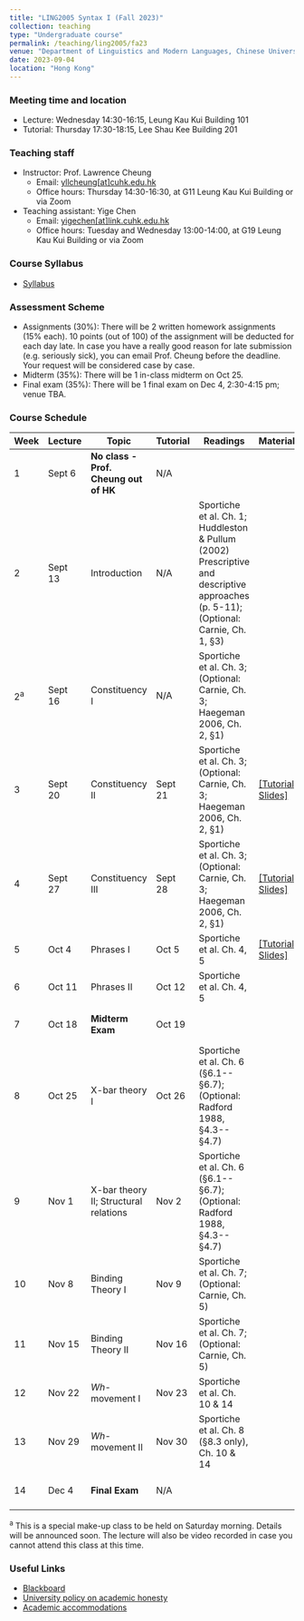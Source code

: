 ```yaml
---
title: "LING2005 Syntax I (Fall 2023)"
collection: teaching
type: "Undergraduate course"
permalink: /teaching/ling2005/fa23
venue: "Department of Linguistics and Modern Languages, Chinese University of Hong Kong"
date: 2023-09-04
location: "Hong Kong"
---
```


### Meeting time and location
* Lecture: Wednesday 14:30-16:15, Leung Kau Kui Building 101
* Tutorial: Thursday 17:30-18:15, Lee Shau Kee Building 201

### Teaching staff 
* Instructor: Prof. Lawrence Cheung
  * Email: [yllcheung\[at\]cuhk.edu.hk](mailto:yllcheung@cuhk.edu.hk) 
  * Office hours: Thursday 14:30-16:30, at G11 Leung Kau Kui Building or via Zoom
* Teaching assistant: Yige Chen
  * Email: [yigechen\[at\]link.cuhk.edu.hk](mailto:yigechen@link.cuhk.edu.hk) 
  * Office hours: Tuesday and Wednesday 13:00-14:00, at G19 Leung Kau Kui Building or via Zoom

### Course Syllabus 
* [Syllabus](https://github.com/lukeyigechen/lukeyigechen.github.io/raw/master/files/fa23/LING2005_Course_Outline.pdf)

### Assessment Scheme
* Assignments (30%): There will be 2 written homework assignments (15% each). 10 points (out of 100) of the assignment will be deducted for each day late. In case you have a really good reason for late submission (e.g. seriously sick), you can email Prof. Cheung before the deadline. Your request will be considered case by case.
* Midterm (35%): There will be 1 in-class midterm on Oct 25.
* Final exam (35%): There will be 1 final exam on Dec 4, 2:30-4:15 pm; venue TBA. 

### Course Schedule

| **Week** | **Lecture** | **Topic** | **Tutorial** | **Readings** | **Materials** | **Events** |
|----------|----------|-----------|--------------|--------------|---------------|------------|
| 1 | Sept 6 | **No class - Prof. Cheung out of HK** | N/A |  |  |  |
| 2 | Sept 13 | Introduction | N/A | Sportiche et al. Ch. 1; Huddleston & Pullum (2002) Prescriptive and descriptive approaches (p. 5-11); (Optional: Carnie, Ch. 1, §3) |  |  |
| 2<sup>a</sup> | Sept 16 | Constituency I | N/A | Sportiche et al. Ch. 3; (Optional: Carnie, Ch. 3; Haegeman 2006, Ch. 2, §1) |  | **Make-up session: 10:30am-12:15pm, YIA201** |
| 3 | Sept 20 | Constituency II | Sept 21 | Sportiche et al. Ch. 3; (Optional: Carnie, Ch. 3; Haegeman 2006, Ch. 2, §1) | [\[Tutorial Slides\]](https://github.com/lukeyigechen/lukeyigechen.github.io/raw/master/files/fa23/ling2005_fa23_w3_tut_s.pdf) |  |
| 4 | Sept 27 | Constituency III | Sept 28 | Sportiche et al. Ch. 3; (Optional: Carnie, Ch. 3; Haegeman 2006, Ch. 2, §1) | [\[Tutorial Slides\]](https://github.com/lukeyigechen/lukeyigechen.github.io/raw/master/files/fa23/ling2005_fa23_w4_tut_s.pdf) |  |
| 5 | Oct 4 | Phrases I | Oct 5 | Sportiche et al. Ch. 4, 5 | [\[Tutorial Slides\]](https://github.com/lukeyigechen/lukeyigechen.github.io/raw/master/files/fa23/ling2005_fa23_w5_tut_s.pdf) |  |
| 6 | Oct 11 | Phrases II | Oct 12 | Sportiche et al. Ch. 4, 5 |  | **Assignment 1 due (Oct 14)** |
| 7 | Oct 18 | **Midterm Exam** | Oct 19 |  |  | **Midterm Exam: in class** |
| 8 | Oct 25 | X-bar theory I | Oct 26 | Sportiche et al. Ch. 6 (§6.1--§6.7); (Optional: Radford 1988, §4.3--§4.7) |  |  |
| 9 | Nov 1 | X-bar theory II; Structural relations | Nov 2 | Sportiche et al. Ch. 6 (§6.1--§6.7); (Optional: Radford 1988, §4.3--§4.7) |  |  |
| 10 | Nov 8 | Binding Theory I | Nov 9 | Sportiche et al. Ch. 7; (Optional: Carnie, Ch. 5) |  |  |
| 11 | Nov 15 | Binding Theory II | Nov 16 | Sportiche et al. Ch. 7; (Optional: Carnie, Ch. 5) |  |  |
| 12 | Nov 22 | *Wh*-movement I | Nov 23 | Sportiche et al. Ch. 10 & 14 |  |  |
| 13 | Nov 29 | *Wh*-movement II | Nov 30 | Sportiche et al. Ch. 8 (§8.3 only), Ch. 10 & 14 |  |  |
| 14 | Dec 4 | **Final Exam** | N/A |  |  | **Final Exam: 2:30-4:15pm** |

<sup>a</sup> This is a special make-up class to be held on Saturday morning. Details will be announced soon. The lecture will also be video recorded in case you cannot attend this class at this time.

### Useful Links
* [Blackboard](https://blackboard.cuhk.edu.hk/ultra/courses/_184412_1/cl/outline)
* [University policy on academic honesty](https://www.cuhk.edu.hk/policy/academichonesty/)
* [Academic accommodations](https://www2.osa.cuhk.edu.hk/sens/en-GB/)
